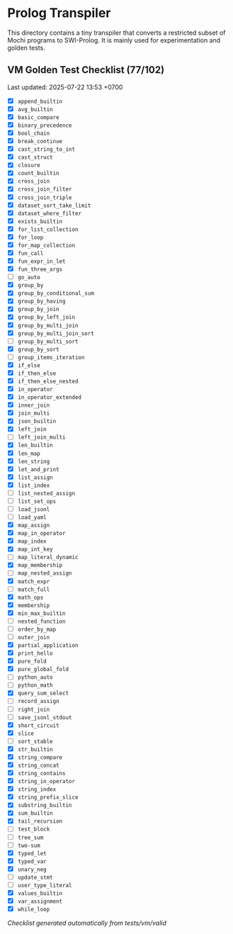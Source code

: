 # Prolog Transpiler

This directory contains a tiny transpiler that converts a restricted subset of Mochi programs to SWI-Prolog. It is mainly used for experimentation and golden tests.

## VM Golden Test Checklist (77/102)
Last updated: 2025-07-22 13:53 +0700
- [x] `append_builtin`
- [x] `avg_builtin`
- [x] `basic_compare`
- [x] `binary_precedence`
- [x] `bool_chain`
- [x] `break_continue`
- [x] `cast_string_to_int`
- [x] `cast_struct`
- [x] `closure`
- [x] `count_builtin`
- [x] `cross_join`
- [x] `cross_join_filter`
- [x] `cross_join_triple`
- [x] `dataset_sort_take_limit`
- [x] `dataset_where_filter`
- [x] `exists_builtin`
- [x] `for_list_collection`
- [x] `for_loop`
- [x] `for_map_collection`
- [x] `fun_call`
- [x] `fun_expr_in_let`
- [x] `fun_three_args`
- [ ] `go_auto`
- [x] `group_by`
- [x] `group_by_conditional_sum`
- [x] `group_by_having`
- [x] `group_by_join`
- [x] `group_by_left_join`
- [x] `group_by_multi_join`
- [x] `group_by_multi_join_sort`
- [ ] `group_by_multi_sort`
- [x] `group_by_sort`
- [ ] `group_items_iteration`
- [x] `if_else`
- [x] `if_then_else`
- [x] `if_then_else_nested`
- [x] `in_operator`
- [x] `in_operator_extended`
- [x] `inner_join`
- [x] `join_multi`
- [x] `json_builtin`
- [x] `left_join`
- [ ] `left_join_multi`
- [x] `len_builtin`
- [x] `len_map`
- [x] `len_string`
- [x] `let_and_print`
- [x] `list_assign`
- [x] `list_index`
- [ ] `list_nested_assign`
- [ ] `list_set_ops`
- [ ] `load_jsonl`
- [ ] `load_yaml`
- [x] `map_assign`
- [x] `map_in_operator`
- [x] `map_index`
- [x] `map_int_key`
- [ ] `map_literal_dynamic`
- [x] `map_membership`
- [ ] `map_nested_assign`
- [x] `match_expr`
- [ ] `match_full`
- [x] `math_ops`
- [x] `membership`
- [x] `min_max_builtin`
- [ ] `nested_function`
- [ ] `order_by_map`
- [ ] `outer_join`
- [x] `partial_application`
- [x] `print_hello`
- [x] `pure_fold`
- [x] `pure_global_fold`
- [ ] `python_auto`
- [ ] `python_math`
- [x] `query_sum_select`
- [ ] `record_assign`
- [ ] `right_join`
- [ ] `save_jsonl_stdout`
- [x] `short_circuit`
- [x] `slice`
- [ ] `sort_stable`
- [x] `str_builtin`
- [x] `string_compare`
- [x] `string_concat`
- [x] `string_contains`
- [x] `string_in_operator`
- [x] `string_index`
- [x] `string_prefix_slice`
- [x] `substring_builtin`
- [x] `sum_builtin`
- [x] `tail_recursion`
- [ ] `test_block`
- [ ] `tree_sum`
- [ ] `two-sum`
- [x] `typed_let`
- [x] `typed_var`
- [x] `unary_neg`
- [ ] `update_stmt`
- [ ] `user_type_literal`
- [x] `values_builtin`
- [x] `var_assignment`
- [x] `while_loop`

*Checklist generated automatically from tests/vm/valid*